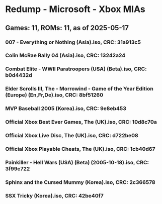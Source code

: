 # Redump - Microsoft - Xbox MIAs
## Games: 11, ROMs: 11, as of 2025-05-17

### 007 - Everything or Nothing (Asia).iso, CRC: 31a913c5
### Colin McRae Rally 04 (Asia).iso, CRC: 13242a24
### Combat Elite - WWII Paratroopers (USA) (Beta).iso, CRC: b0d4432d
### Elder Scrolls III, The - Morrowind - Game of the Year Edition (Europe) (En,Fr,De).iso, CRC: 8bf51260
### MVP Baseball 2005 (Korea).iso, CRC: 9e8eb453
### Official Xbox Best Ever Games, The (UK).iso, CRC: 10d8c70a
### Official Xbox Live Disc, The (UK).iso, CRC: d722be08
### Official Xbox Playable Cheats, The (UK).iso, CRC: 1cb40d67
### Painkiller - Hell Wars (USA) (Beta) (2005-10-18).iso, CRC: 3f99c722
### Sphinx and the Cursed Mummy (Korea).iso, CRC: 2c366578
### SSX Tricky (Korea).iso, CRC: 42be40f7
